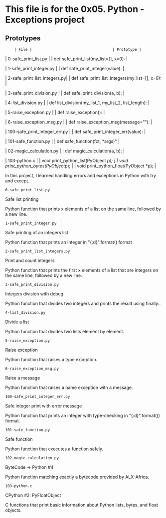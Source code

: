 # This file is for the 0x05. Python - Exceptions project

## Prototypes

        | File |                                    | Prototype |

| 0-safe_print_list.py |                | def safe_print_list(my_list=[], x=0):         |

| 1-safe_print_integer.py |             | def safe_print_integer(value):                |

| 2-safe_print_list_integers.py|        | def safe_print_list_integers(my_list=[], x=0): |

| 3-safe_print_division.py |            | def safe_print_division(a, b):                 |

| 4-list_division.py |                  | def list_division(my_list_1, my_list_2, list_length): |

| 5-raise_exception.py |                | def raise_exception():                        |

| 6-raise_exception_msg.py |            | def raise_exception_msg(message=""):          |

| 100-safe_print_integer_err.py |       | def safe_print_integer_err(value):            |

| 101-safe_function.py |                | def safe_function(fct, *args)"                |

| 02-magic_calculation.py |             | def magic_calculation(a, b);                  |

| 103-python.c |                        | void print_python_list(PyObject *p);          |
                                        | void print_python_bytes(PyObject*p);          |
                                        | void print_python_float(PyObject *p);         |

In this project, I learned handling errors and exceptions in Python with try and except.

```0-safe_print_list.py```

Safe list printing

Python function that prints x elements of a list on the same line, followed by a new line.

```1-safe_print_integer.py```

Safe printing of an integers list

Python function that prints an integer in "{:d}".format() format

```2-safe_print_list_integers.py```

Print and count integers

Python function that prints the first x elements of a list that are integers on the same line, followed by a new line.

```3-safe_print_division.py```

Integers division with debug

Python function that divides two integers and prints the result using finally:.

```4-list_division.py```

Divide a list

Python function that divides two lists element by element.

```5-raise_exception.py```

Raise exception

Python function that raises a type exception.

```6-raise_exception_msg.py```

Raise a message

Python function that raises a name exception with a message.

```100-safe_print_integer_err.py```

Safe integer print with error message

Python function that prints an integer with type-checking in "{:d}".format()) format.

```101-safe_function.py```

Safe function

Python function that executes a function safely.

```102-magic_calculation.py```

ByteCode -> Python #4

Python function matching exactly a bytecode provided by ALX-Africa.

```103-python.c```

CPython #2: PyFloatObject

C functions that print basic information about Python lists, bytes, and float objects.
